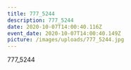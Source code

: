 ```yaml
---
title: 777_5244
description: 777_5244
date: 2020-10-07T14:00:40.116Z
event_date: 2020-10-07T14:00:40.149Z
picture: /images/uploads/777_5244.jpg
---
```

777_5244